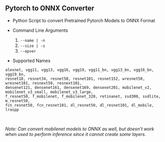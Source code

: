 ## Pytorch to ONNX Converter

- Python Script to convert Pretrained Pytorch Models to ONNX Format

- Command Line Arguments
    1. `--name | -n`
    2. `--size | -s`
    3. `--opver`

- Supported Names

`alexnet, vgg11, vgg13, vgg16, vgg19, vgg11_bn, vgg13_bn, vgg16_bn, vgg19_bn,` <br>
`resnet18, resnet34, resnet50, resnet101, resnet152, wresnet50, wresnet101, resnext50, resnext101,` <br>
`densenet121, densenet161, densenet169, densenet201, mobilenet_v2, mobilenet_v3_small, mobilenet_v3_large,` <br>
`f_resnet50, f_mobilenet, f_mobilenet_320, retinanet, ssd300, ssdlite, m_resnet50,` <br>
`fcn_resnet50, fcn_resnet101, dl_resnet50, dl_resnet101, dl_mobile, lraspp`

<br>

*Note: Can convert mobilenet models to ONNX as well, but doesn't work when used to perform inference since it cannot create some layers.* 